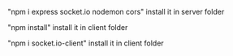 "npm i express socket.io nodemon cors" install it in server folder

"npm install" install it in client folder

"npm i socket.io-client" install it in client folder
